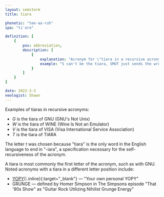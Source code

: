 ```yaml
---
layout: semiterm
title: tiara

phonetic: "tee-aa-ruh"
ipa: "tiˈɑrə"

definition: [
	{
		pos: abbreviation,
		description: [
			{
				explanation: "Acronym for \"tiara in a recursive acronym\". The specific letter(s) of a recursive acronym that was chosen arbitrarily and stands recursively for the whole acronym.",
				example: "S can't be the tiara, SMUT just sends the wrong message."
			}
		]
	}
]

date: 2022-3-3
neologist: Shawn
---
```


Examples of tiaras in recursive acronyms:
* *G* is the tiara of GNU (GNU's Not Unix)
* *W* is the tiara of WINE (Wine Is Not an Emulator)
* *V* is the tiara of VISA (Visa International Service Association)
* *T* is the tiara of TIARA

The letter *t* was chosen because "tiara" is the only word in the English language to end in "-iara", a specification necessary for the self-recursiveness of the acronym.

A tiara is most commonly the first letter of the acronym, such as with GNU. Noted acronyms with a tiara in a different letter position include:
* [YOPY](https://en.wikipedia.org/wiki/Yopy){:.inline}{:target="_blank"} &mdash; "Your own personal YOPY"
* GRUNGE &mdash; defined by Homer Simpson in The Simpsons episode "That '90s Show" as "Guitar Rock Utilizing Nihilist Grunge Energy"